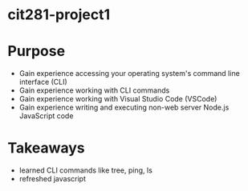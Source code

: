 # cit281-project1

# Purpose
- Gain experience accessing your operating system's command line interface (CLI)
- Gain experience working with CLI commands
- Gain experience working with Visual Studio Code (VSCode)
- Gain experience writing and executing non-web server Node.js JavaScript code

# Takeaways
- learned CLI commands like tree, ping, ls
- refreshed javascript
